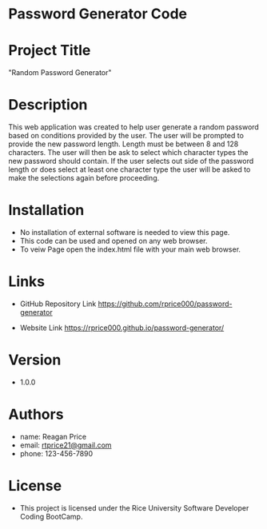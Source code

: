 # Password Generator Code

# Project Title
"Random Password Generator" 


# Description

This web application was created to help user generate a random password based on conditions provided by the user.  The user will be prompted to provide the new password length.  Length must be between 8 and 128 characters.  The user will then be ask to select which character types the new password should contain.  If the user selects out side of the password length or does select at least one character type the user will be asked to make the selections again before proceeding.

# Installation

- No installation of external software is needed to view this page.
- This code can be used and opened on any web browser.
- To veiw  Page open the index.html file with your main web browser.

# Links

- GitHub Repository Link
https://github.com/rprice000/password-generator

- Website Link
https://rprice000.github.io/password-generator/

# Version

- 1.0.0

# Authors

- name: Reagan Price
- email: rtprice21@gmail.com
- phone: 123-456-7890

# License

- This project is licensed under the Rice University Software Developer Coding BootCamp.


